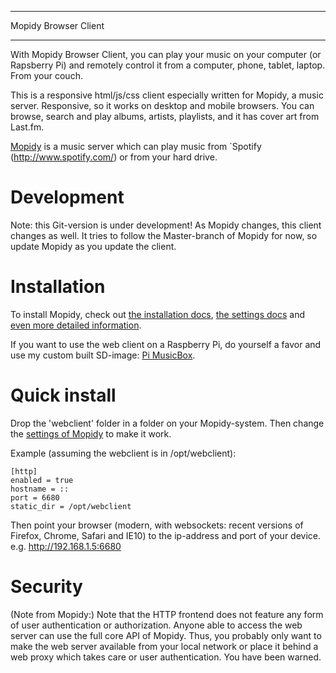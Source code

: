 *********************
Mopidy Browser Client
*********************

With Mopidy Browser Client, you can play your music on your computer (or Rapsberry Pi) and remotely control it from a computer, phone, tablet, laptop. From your couch.

This is a responsive html/js/css client especially written for Mopidy, a music server. Responsive, so it works on desktop and mobile browsers. You can browse, search and play albums, artists, playlists, and it has cover art from Last.fm.

[Mopidy](http://www.mopidy.com/) is a music server which can play music from `Spotify (http://www.spotify.com/) or from your hard drive. 

Development
===========

Note: this Git-version is under development! As Mopidy changes, this client changes as well. It tries to follow the Master-branch of Mopidy for now, so update Mopidy as you update the client.


Installation
============

To install Mopidy, check out [the installation docs](http://docs.mopidy.com/en/latest/installation/), [the settings docs](http://docs.mopidy.com/en/latest/settings/) and [even more detailed information](http://docs.mopidy.com/en/latest/modules/frontends/http/#http-frontend). 

If you want to use the web client on a Raspberry Pi, do yourself a favor and use my custom built SD-image: [Pi MusicBox](http://www.woutervanwijk.nl/pimusicbox/).

Quick install
=============

Drop the 'webclient' folder in a folder on your Mopidy-system. Then change the [settings of Mopidy](http://docs.mopidy.com/en/latest/config/) to make it work. 

Example (assuming the webclient is in /opt/webclient):
```code
[http]
enabled = true
hostname = ::
port = 6680
static_dir = /opt/webclient
```

Then point your browser (modern, with websockets: recent versions of Firefox, Chrome, Safari and IE10) to the ip-address and port of your device. e.g. http://192.168.1.5:6680

Security
========

(Note from Mopidy:) Note that the HTTP frontend does not feature any form of user authentication or authorization. Anyone able to access the web server can use the full core API of Mopidy. Thus, you probably only want to make the web server available from your local network or place it behind a web proxy which takes care or user authentication. You have been warned.
